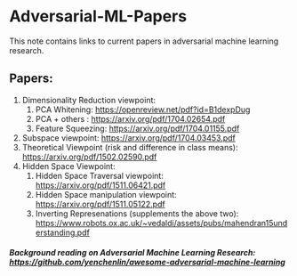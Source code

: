 # Adversarial-ML-Papers
This note contains links to current papers in adversarial machine learning research. </br>

## Papers:

1. Dimensionality Reduction viewpoint:
   1. PCA Whitening: https://openreview.net/pdf?id=B1dexpDug
   2. PCA + others : https://arxiv.org/pdf/1704.02654.pdf
   3. Feature Squeezing: https://arxiv.org/pdf/1704.01155.pdf
2. Subspace viewpoint:  https://arxiv.org/pdf/1704.03453.pdf  
3. Theoretical Viewpoint (risk and difference in class means): https://arxiv.org/pdf/1502.02590.pdf
4. Hidden Space Viewpoint: 
   1. Hidden Space Traversal viewpoint: https://arxiv.org/pdf/1511.06421.pdf
   2. Hidden Space manipulation viewpoint: https://arxiv.org/pdf/1511.05122.pdf
   3. Inverting Represenations (supplements the above two): https://www.robots.ox.ac.uk/~vedaldi/assets/pubs/mahendran15understanding.pdf
   
   
##### Background reading on Adversarial Machine Learning Research: https://github.com/yenchenlin/awesome-adversarial-machine-learning

